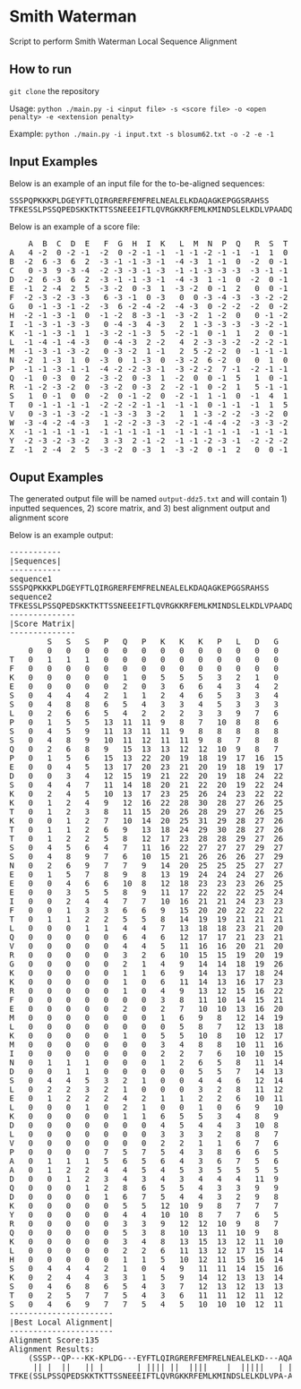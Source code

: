 # Smith Waterman
Script to perform Smith Waterman Local Sequence Alignment 

## How to run 

`git clone` the repository


Usage: `python ./main.py -i <input file> -s <score file> -o <open penalty> -e <extension penalty>`


Example: `python ./main.py -i input.txt -s blosum62.txt -o -2 -e -1` 


## Input Examples 

Below is an example of an input file for the to-be-aligned sequences: 

<pre>SSSPQPKKKPLDGEYFTLQIRGRERFEMFRELNEALELKDAQAGKEPGGSRAHSS
TFKESSLPSSQPEDSKKTKTTSSNEEEIFTLQVRGKKRFEMLKMINDSLELKDLVPAADQDKYRQKLHSKSTS
</pre>

Below is an example of a score file: 
<pre>    A  B  C  D  E   F  G  H  I  K   L  M  N  P  Q   R  S  T  V  W   X  Y  Z 
A   4 -2  0 -2 -1  -2  0 -2 -1 -1  -1 -1 -2 -1 -1  -1  1  0  0 -3  -1 -2 -1 
B  -2  6 -3  6  2  -3 -1 -1 -3 -1  -4 -3  1 -1  0  -2  0 -1 -3 -4  -1 -3  2 
C   0 -3  9 -3 -4  -2 -3 -3 -1 -3  -1 -1 -3 -3 -3  -3 -1 -1 -1 -2  -1 -2 -4 
D  -2  6 -3  6  2  -3 -1 -1 -3 -1  -4 -3  1 -1  0  -2  0 -1 -3 -4  -1 -3  2 
E  -1  2 -4  2  5  -3 -2  0 -3  1  -3 -2  0 -1  2   0  0 -1 -2 -3  -1 -2  5 
F  -2 -3 -2 -3 -3   6 -3 -1  0 -3   0  0 -3 -4 -3  -3 -2 -2 -1  1  -1  3 -3 
G   0 -1 -3 -1 -2  -3  6 -2 -4 -2  -4 -3  0 -2 -2  -2  0 -2 -3 -2  -1 -3 -2 
H  -2 -1 -3 -1  0  -1 -2  8 -3 -1  -3 -2  1 -2  0   0 -1 -2 -3 -2  -1  2  0 
I  -1 -3 -1 -3 -3   0 -4 -3  4 -3   2  1 -3 -3 -3  -3 -2 -1  3 -3  -1 -1 -3 
K  -1 -1 -3 -1  1  -3 -2 -1 -3  5  -2 -1  0 -1  1   2  0 -1 -2 -3  -1 -2  1 
L  -1 -4 -1 -4 -3   0 -4 -3  2 -2   4  2 -3 -3 -2  -2 -2 -1  1 -2  -1 -1 -3 
M  -1 -3 -1 -3 -2   0 -3 -2  1 -1   2  5 -2 -2  0  -1 -1 -1  1 -1  -1 -1 -2 
N  -2  1 -3  1  0  -3  0  1 -3  0  -3 -2  6 -2  0   0  1  0 -3 -4  -1 -2  0 
P  -1 -1 -3 -1 -1  -4 -2 -2 -3 -1  -3 -2 -2  7 -1  -2 -1 -1 -2 -4  -1 -3 -1 
Q  -1  0 -3  0  2  -3 -2  0 -3  1  -2  0  0 -1  5   1  0 -1 -2 -2  -1 -1  2 
R  -1 -2 -3 -2  0  -3 -2  0 -3  2  -2 -1  0 -2  1   5 -1 -1 -3 -3  -1 -2  0 
S   1  0 -1  0  0  -2  0 -1 -2  0  -2 -1  1 -1  0  -1  4  1 -2 -3  -1 -2  0 
T   0 -1 -1 -1 -1  -2 -2 -2 -1 -1  -1 -1  0 -1 -1  -1  1  5  0 -2  -1 -2 -1 
V   0 -3 -1 -3 -2  -1 -3 -3  3 -2   1  1 -3 -2 -2  -3 -2  0  4 -3  -1 -1 -2 
W  -3 -4 -2 -4 -3   1 -2 -2 -3 -3  -2 -1 -4 -4 -2  -3 -3 -2 -3 11  -1  2 -3 
X  -1 -1 -1 -1 -1  -1 -1 -1 -1 -1  -1 -1 -1 -1 -1  -1 -1 -1 -1 -1  -1 -1 -1 
Y  -2 -3 -2 -3 -2   3 -3  2 -1 -2  -1 -1 -2 -3 -1  -2 -2 -2 -1  2  -1  7 -2 
Z  -1  2 -4  2  5  -3 -2  0 -3  1  -3 -2  0 -1  2   0  0 -1 -2 -3  -1 -2  5 
</pre> 

## Ouput Examples 

The generated output file will be named `output-ddz5.txt` and will contain 1) inputted sequences, 2) score matrix, and 3) best alignment output and alignment score 

Below is an example output: 
<pre>
-----------
|Sequences|
-----------
sequence1
SSSPQPKKKPLDGEYFTLQIRGRERFEMFRELNEALELKDAQAGKEPGGSRAHSS
sequence2
TFKESSLPSSQPEDSKKTKTTSSNEEEIFTLQVRGKKRFEMLKMINDSLELKDLVPAADQDKYRQKLHSKSTS
--------------
|Score Matrix|
--------------
		S	S	S	P	Q	P	K	K	K	P	L	D	G	E	Y	F	T	L	Q	I	R	G	R	E	R	F	E	M	F	R	E	L	N	E	A	L	E	L	K	D	A	Q	A	G	K	E	P	G	G	S	R	A	H	S	S	
	0	0	0	0	0	0	0	0	0	0	0	0	0	0	0	0	0	0	0	0	0	0	0	0	0	0	0	0	0	0	0	0	0	0	0	0	0	0	0	0	0	0	0	0	0	0	0	0	0	0	0	0	0	0	0	0	
T	0	1	1	1	0	0	0	0	0	0	0	0	0	0	0	0	0	5	3	2	1	0	0	0	0	0	0	0	0	0	0	0	0	0	0	0	0	0	0	0	0	0	0	0	0	0	0	0	0	0	1	0	0	0	1	1	
F	0	0	0	0	0	0	0	0	0	0	0	0	0	0	0	3	6	4	5	3	2	1	0	0	0	0	6	4	3	6	4	3	2	1	0	0	0	0	0	0	0	0	0	0	0	0	0	0	0	0	0	0	0	0	0	0	
K	0	0	0	0	0	1	0	5	5	5	3	2	1	0	1	1	4	5	3	6	4	4	2	2	1	2	4	7	5	4	8	6	5	4	3	2	1	1	0	5	3	2	1	0	0	5	3	2	1	0	0	2	0	0	0	0	
E	0	0	0	0	0	2	0	3	6	6	4	3	4	2	5	3	3	3	2	5	3	4	2	2	7	5	4	9	7	6	6	13	11	10	9	8	7	6	5	4	7	5	4	3	2	3	10	8	7	6	5	4	3	2	1	0	
S	0	4	4	4	2	1	1	2	4	6	5	3	3	4	3	3	2	4	2	3	3	2	4	2	5	6	4	7	8	6	5	11	11	12	10	10	8	7	6	5	5	8	6	5	4	3	8	9	8	7	10	8	7	6	6	5	
S	0	4	8	8	6	5	4	3	3	4	5	3	3	3	4	2	1	3	2	2	1	2	2	3	4	4	4	6	6	6	5	10	9	12	12	11	9	8	7	6	5	6	8	7	5	4	7	7	9	8	11	9	9	7	10	10	
L	0	2	6	6	5	4	2	2	2	3	3	9	7	6	5	4	3	2	7	5	4	3	2	1	3	3	4	5	8	6	5	9	14	12	11	11	15	13	12	11	10	9	8	7	6	5	6	6	7	6	9	9	8	6	8	8	
P	0	1	5	5	13	11	11	9	8	7	10	8	8	6	5	4	3	2	5	6	4	3	2	1	2	2	2	4	6	4	4	8	12	12	11	10	13	14	12	11	10	9	8	7	6	5	5	13	11	10	9	8	8	6	7	7	
S	0	4	5	9	11	13	11	11	9	8	8	8	8	8	6	5	4	4	4	5	4	3	3	1	1	1	1	3	5	4	3	7	11	13	12	12	12	13	12	12	11	11	9	9	7	6	5	11	13	11	14	12	11	10	10	11	
S	0	4	8	9	10	11	12	11	11	9	8	7	8	8	8	6	5	5	3	4	3	3	3	2	1	0	0	2	4	3	3	6	10	12	13	13	11	12	11	12	12	12	11	10	9	7	6	10	11	13	15	13	13	11	14	14	
Q	0	2	6	8	9	15	13	13	12	12	10	9	8	7	10	8	7	6	5	8	6	5	4	4	4	2	1	2	3	1	4	5	9	10	14	12	11	13	11	12	12	11	17	15	14	13	12	11	10	11	13	16	14	13	12	14	
P	0	1	5	6	15	13	22	20	19	18	19	17	16	15	14	13	12	11	10	9	8	7	6	5	4	3	2	1	2	0	2	4	8	9	12	13	11	11	10	10	11	11	15	16	14	13	12	19	17	16	15	14	15	13	12	12	
E	0	0	4	5	13	17	20	23	21	20	19	18	19	17	20	18	17	16	15	14	13	12	11	10	10	8	7	7	5	4	3	7	7	8	14	12	11	16	14	13	12	11	14	14	14	15	18	17	17	15	16	15	13	15	13	12	
D	0	0	3	4	12	15	19	21	22	20	19	18	24	22	21	20	19	18	17	16	15	14	13	12	12	10	9	9	7	6	5	5	6	8	12	12	10	14	12	13	19	17	16	15	14	13	17	17	16	16	15	14	13	13	15	13	
S	0	4	4	7	11	14	18	20	21	22	20	19	22	24	22	21	20	20	18	17	16	15	14	13	12	11	10	9	8	7	6	5	5	7	11	13	11	13	12	12	17	20	18	17	16	15	15	16	17	16	20	18	17	16	17	19	
K	0	2	4	5	10	13	17	23	25	26	24	23	22	22	25	23	22	21	20	19	18	18	16	16	14	14	12	11	10	9	9	7	6	5	10	11	11	12	11	17	16	18	21	19	18	21	19	18	17	16	18	22	20	19	18	17	
K	0	1	2	4	9	12	16	22	28	30	28	27	26	25	24	23	22	21	20	21	19	20	18	18	17	16	14	13	12	11	11	10	8	7	9	10	9	12	10	16	16	17	19	20	18	23	22	20	19	18	17	20	21	19	19	18	
T	0	1	2	3	8	11	15	20	26	28	29	27	26	25	24	23	22	27	25	24	23	22	21	20	19	18	17	16	15	14	13	12	11	10	9	9	9	10	11	14	15	16	18	19	18	21	22	21	19	18	19	19	20	19	20	20	
K	0	0	1	2	7	10	14	20	25	31	29	28	27	26	26	24	23	25	25	26	24	25	23	23	21	21	19	18	17	16	16	14	13	12	11	10	9	10	9	16	14	15	17	17	17	23	22	21	19	18	18	21	19	19	19	20	
T	0	1	1	2	6	9	13	18	24	29	30	28	27	26	25	24	23	28	26	25	25	23	23	22	22	20	19	18	17	16	15	15	13	13	11	11	9	8	9	14	15	14	16	17	15	21	22	21	19	18	19	19	21	19	20	20	
T	0	1	2	2	5	8	12	17	23	28	28	29	27	26	25	24	23	28	27	25	24	24	22	22	21	21	19	18	17	16	15	14	14	13	12	11	10	8	7	13	13	15	15	16	15	20	20	21	19	18	19	18	19	19	20	21	
S	0	4	5	6	4	7	11	16	22	27	27	27	29	27	26	25	24	26	26	27	25	24	24	22	22	20	19	19	17	16	15	15	13	15	13	13	11	10	9	12	13	14	15	16	16	19	20	19	21	19	22	20	19	18	23	24	
S	0	4	8	9	7	6	10	15	21	26	26	26	27	29	27	26	25	25	24	26	25	24	24	23	22	21	19	19	18	16	15	15	13	14	15	14	12	11	10	11	12	14	14	16	16	18	19	19	19	21	23	21	21	19	22	27	
N	0	2	6	9	7	7	9	14	20	25	25	25	27	27	29	27	26	25	24	24	23	25	24	24	23	22	20	19	18	17	16	15	14	19	17	16	15	14	13	12	12	12	14	14	16	17	18	17	19	19	22	23	21	22	20	25	
E	0	1	5	7	8	9	8	13	19	24	24	24	27	26	32	30	29	28	27	26	25	24	23	24	29	27	26	25	24	23	22	21	20	19	24	22	21	20	19	18	17	16	15	14	14	17	22	20	19	18	20	22	22	21	22	24	
E	0	0	4	6	6	10	8	12	18	23	23	23	26	25	31	30	28	28	26	29	27	26	25	24	29	29	27	31	29	28	27	27	25	24	24	23	21	26	24	23	22	21	20	19	18	17	22	21	19	18	19	20	21	22	21	23	
E	0	0	3	5	5	8	9	11	17	22	22	22	25	24	30	29	27	27	25	28	26	27	25	25	29	29	27	32	30	29	28	32	30	29	29	27	26	26	24	25	25	23	23	21	20	19	22	21	19	18	18	19	19	21	22	22	
I	0	0	2	4	4	7	7	10	16	21	21	24	23	23	28	29	29	27	29	27	32	30	29	28	27	27	29	30	33	31	30	30	34	32	31	30	29	28	28	26	25	24	23	22	21	20	20	19	17	16	17	18	18	19	20	21	
F	0	0	1	3	3	6	6	9	15	20	20	22	22	22	27	31	35	33	32	31	30	29	28	27	26	26	33	31	31	39	37	36	35	34	33	32	31	30	29	28	27	26	25	24	23	22	21	20	19	18	17	17	17	18	19	20	
T	0	1	1	2	2	5	5	8	14	19	19	21	21	21	26	29	33	40	38	37	36	35	34	33	32	31	31	32	30	37	38	36	35	35	33	33	31	30	29	28	27	27	25	25	23	22	21	20	19	18	19	17	17	17	19	20	
L	0	0	0	1	1	4	4	7	13	18	18	23	21	20	25	28	32	38	44	42	41	40	39	38	37	36	35	34	34	36	36	35	40	38	37	36	37	35	34	33	32	31	30	29	28	27	26	25	24	23	22	21	20	19	18	18	
Q	0	0	0	0	0	6	4	6	12	17	17	21	23	21	24	27	31	37	42	49	47	46	45	44	43	42	41	40	39	38	37	38	38	40	40	38	37	39	37	36	35	34	36	34	33	32	31	30	29	28	27	26	25	24	23	22	
V	0	0	0	0	0	4	4	5	11	16	16	20	21	20	23	26	30	36	41	47	52	50	49	48	47	46	45	44	43	42	41	40	39	38	38	40	39	37	40	38	37	36	35	36	34	33	32	31	30	29	28	27	26	25	24	23	
R	0	0	0	0	0	3	2	6	10	15	15	19	20	19	22	25	29	35	40	46	50	57	55	54	53	52	51	50	49	48	47	46	45	44	43	42	41	40	39	42	40	39	38	37	36	36	34	33	32	31	30	33	31	30	29	28	
G	0	0	0	0	0	2	1	4	9	14	14	18	19	26	24	24	28	34	39	45	49	55	63	61	60	59	58	57	56	55	54	53	52	51	50	49	48	47	46	45	44	43	42	41	43	41	40	39	39	38	36	35	34	33	32	31	
K	0	0	0	0	0	1	1	6	9	14	13	17	18	24	27	25	27	33	38	44	48	54	61	65	63	62	61	60	59	58	57	56	55	54	53	52	51	50	49	51	49	48	47	46	45	48	46	45	44	43	42	41	40	39	38	37	
K	0	0	0	0	0	1	0	6	11	14	13	16	17	23	25	25	26	32	37	43	47	53	60	63	66	65	63	62	61	60	60	58	57	56	55	54	53	52	51	54	52	51	50	49	48	50	49	47	46	45	44	44	42	41	40	39	
R	0	0	0	0	0	1	0	4	9	13	12	15	16	22	24	23	25	31	36	42	46	52	59	65	64	71	69	68	67	66	65	64	63	62	61	60	59	58	57	56	55	54	53	52	51	50	50	48	47	46	45	49	47	46	45	44	
F	0	0	0	0	0	0	0	3	8	11	10	14	15	21	23	27	29	30	35	41	45	51	58	63	63	69	77	75	74	73	72	71	70	69	68	67	66	65	64	63	62	61	60	59	58	57	56	55	54	53	52	51	50	49	48	47	
E	0	0	0	0	0	2	0	2	7	10	10	13	16	20	26	25	27	29	34	40	44	50	57	62	68	68	75	82	80	79	78	77	76	75	74	73	72	71	70	69	68	67	66	65	64	63	62	61	60	59	58	57	56	55	54	53	
M	0	0	0	0	0	0	0	1	6	9	8	12	14	19	24	25	26	28	33	39	43	49	56	61	66	67	74	80	87	85	84	83	82	81	80	79	78	77	76	75	74	73	72	71	70	69	68	67	66	65	64	63	62	61	60	59	
L	0	0	0	0	0	0	0	0	5	8	7	12	13	18	23	23	25	27	32	38	42	48	55	60	65	66	73	79	85	87	85	84	87	85	84	83	83	81	81	79	78	77	76	75	74	73	72	71	70	69	68	67	66	65	64	63	
K	0	0	0	0	0	1	0	5	5	10	8	10	12	17	22	22	24	26	31	37	41	47	54	59	64	67	72	78	84	85	89	87	86	87	86	84	83	84	82	86	84	83	82	81	80	79	78	77	76	75	74	73	72	71	70	69	
M	0	0	0	0	0	0	0	3	4	8	8	10	11	16	21	21	23	25	30	36	40	46	53	58	63	65	71	77	83	84	87	87	89	87	86	85	86	84	86	84	83	83	83	81	80	79	78	77	76	75	74	73	72	71	70	69	
I	0	0	0	0	0	0	0	2	2	7	6	10	10	15	20	20	22	24	29	35	40	45	52	57	62	64	70	76	82	83	86	85	89	87	86	85	87	85	86	84	83	82	81	82	80	79	78	77	76	75	74	73	72	71	70	69	
N	0	1	1	1	0	0	0	1	2	6	5	8	11	14	19	19	21	23	28	34	38	44	51	56	61	63	69	75	81	82	85	86	87	95	93	92	91	90	89	88	87	86	85	84	83	82	81	80	79	78	77	76	75	74	73	72	
D	0	0	1	1	0	0	0	0	0	5	5	7	14	13	18	18	20	22	27	33	37	43	50	55	60	62	68	74	80	81	84	87	86	93	97	95	94	93	92	91	94	92	91	90	89	88	87	86	85	84	83	82	81	80	79	78	
S	0	4	4	5	3	2	1	0	0	4	4	6	12	14	17	17	19	21	26	32	36	42	49	54	59	61	67	73	79	80	83	85	85	92	95	98	96	95	94	93	92	95	93	92	91	90	89	88	87	86	88	86	85	84	84	83	
L	0	2	2	3	2	1	0	0	0	3	2	8	11	12	16	16	18	20	25	31	35	41	48	53	58	60	66	72	78	79	82	84	89	91	94	96	102	100	99	98	97	96	95	94	93	92	91	90	89	88	87	86	85	84	83	82	
E	0	1	2	2	2	4	2	1	1	2	2	6	10	11	17	15	17	19	24	30	34	40	47	52	58	59	65	71	77	78	81	87	87	90	96	95	100	107	105	104	103	102	101	100	99	98	97	96	95	94	93	92	91	90	89	88	
L	0	0	0	1	0	2	1	0	0	1	0	6	9	10	15	16	16	18	23	29	33	39	46	51	56	58	64	70	76	77	80	85	91	89	94	95	99	105	111	109	108	107	106	105	104	103	102	101	100	99	98	97	96	95	94	93	
K	0	0	0	0	0	1	1	6	5	5	3	4	8	9	14	14	15	17	22	28	32	38	45	50	55	58	63	69	75	76	79	84	89	91	93	93	98	104	109	116	114	113	112	111	110	109	108	107	106	105	104	103	102	101	100	99	
D	0	0	0	0	0	0	0	4	5	4	4	3	10	8	13	13	14	16	21	27	31	37	44	49	54	56	62	68	74	75	78	83	88	90	93	92	97	103	108	114	122	120	119	118	117	116	115	114	113	112	111	110	109	108	107	106	
L	0	0	0	0	0	0	0	3	3	3	2	8	8	7	12	12	13	15	20	26	30	36	43	48	53	55	61	67	73	74	77	82	87	88	91	92	96	102	107	113	120	121	119	118	117	116	115	114	113	112	111	110	109	108	107	106	
V	0	0	0	0	0	0	0	2	2	1	1	6	7	6	11	11	12	14	19	25	29	35	42	47	52	54	60	66	72	73	76	81	86	87	90	91	95	101	106	112	119	120	119	119	117	116	115	114	113	112	111	110	110	108	107	106	
P	0	0	0	0	7	5	7	5	4	3	8	6	6	5	10	10	11	13	18	24	28	34	41	46	51	53	59	65	71	72	75	80	85	86	89	89	94	100	105	111	118	118	119	118	117	116	115	122	120	119	118	117	116	115	114	113	
A	0	1	1	1	5	6	5	6	4	3	6	7	5	6	9	9	10	12	17	23	27	33	40	45	50	52	58	64	70	71	74	79	84	85	88	93	93	99	104	110	117	122	120	123	121	120	119	120	122	120	120	118	121	119	118	117	
A	0	1	2	2	4	4	5	4	5	3	5	5	5	5	8	8	9	11	16	22	26	32	39	44	49	51	57	63	69	70	73	78	83	84	87	92	92	98	103	109	116	121	121	124	123	121	120	119	120	122	121	119	122	120	120	119	
D	0	0	1	2	3	4	3	4	3	4	4	4	11	9	8	7	8	10	15	21	25	31	38	43	48	50	56	62	68	69	72	77	82	84	86	90	91	97	102	108	115	119	121	122	123	122	123	121	120	120	122	120	120	121	120	120	
Q	0	0	0	1	2	8	6	5	5	4	3	3	9	9	11	9	8	9	14	20	24	30	37	42	47	49	55	61	67	68	71	76	81	82	86	89	90	96	101	107	114	118	124	122	121	124	124	122	121	120	120	123	121	120	121	120	
D	0	0	0	0	1	6	7	5	4	4	3	2	9	8	11	9	8	8	13	19	23	29	36	41	46	48	54	60	66	67	70	75	80	82	84	88	89	95	100	106	113	117	122	122	121	122	126	124	123	122	121	121	121	120	120	121	
K	0	0	0	0	0	5	5	12	10	9	8	7	7	7	9	9	7	7	12	18	22	28	35	40	45	48	53	59	65	66	69	74	79	80	83	87	88	94	99	105	112	116	121	121	120	126	124	125	123	122	122	123	121	120	120	120	
Y	0	0	0	0	0	4	4	10	10	8	7	7	6	5	8	16	14	13	12	17	21	27	34	39	44	46	52	58	64	68	68	73	78	79	82	86	87	93	98	104	111	115	120	119	118	124	124	123	122	120	120	121	121	123	121	120	
R	0	0	0	0	0	3	3	9	12	12	10	9	8	7	7	14	13	13	11	16	20	26	33	39	43	49	51	57	63	66	73	72	77	78	81	85	86	92	97	103	110	114	119	119	117	123	124	122	121	120	119	125	123	122	122	120	
Q	0	0	0	0	0	5	3	8	10	13	11	10	9	8	9	13	11	12	11	16	19	25	32	37	42	47	50	56	62	65	71	75	76	77	80	84	85	91	96	102	109	113	119	118	117	122	125	123	122	121	120	123	124	123	122	122	
K	0	0	0	0	0	3	4	8	13	15	13	12	11	10	9	12	10	10	10	14	18	24	31	36	41	46	49	55	61	64	70	73	75	76	79	83	84	90	95	101	108	112	117	118	116	122	123	124	122	121	121	122	122	123	123	122	
L	0	0	0	0	0	2	2	6	11	13	12	17	15	14	13	12	12	10	14	13	17	23	30	35	40	45	48	54	60	63	69	72	77	75	78	82	87	89	94	100	107	111	116	116	114	120	122	122	120	119	119	121	121	121	121	121	
H	0	0	0	0	0	1	1	5	10	12	11	15	16	14	14	15	13	12	12	14	16	22	29	34	39	44	47	53	59	62	68	71	75	78	77	81	85	88	93	99	106	110	115	115	114	119	121	121	120	118	118	120	120	129	127	126	
S	0	4	4	4	2	1	0	4	9	11	11	14	15	16	14	13	13	14	12	12	15	21	28	33	38	43	46	52	58	61	67	70	74	76	78	80	84	87	92	98	105	109	114	116	115	118	120	120	121	120	122	120	121	127	133	131	
K	0	2	4	4	3	3	1	5	9	14	12	13	13	14	17	15	14	13	12	13	14	20	27	32	37	42	45	51	57	60	66	69	73	75	77	79	83	86	91	97	104	108	113	114	114	120	119	119	119	119	120	124	122	126	131	133	
S	0	4	6	8	6	5	4	3	7	12	13	12	13	13	15	15	13	15	13	12	13	19	26	31	36	41	44	50	56	59	65	68	72	74	75	78	82	85	90	96	103	107	112	114	114	118	120	118	119	119	123	122	125	125	130	135	
T	0	2	5	7	7	5	4	3	6	11	11	12	11	12	14	13	13	18	16	15	14	18	25	30	35	40	43	49	55	58	64	67	71	73	74	77	81	84	89	95	102	106	111	112	112	117	118	119	117	117	121	122	123	124	129	133	
S	0	4	6	9	7	7	5	4	5	10	10	10	12	11	13	12	11	16	16	16	14	17	24	29	34	39	42	48	54	57	63	66	70	72	73	76	80	83	88	94	101	105	110	112	112	116	117	117	119	117	121	120	123	123	128	133	
----------------------
|Best Local Alignment|
----------------------
Alignment Score:135
Alignment Results:
    (SSSP--QP---KK-KPLDG---EYFTLQIRGRERFEMFRELNEALELKD---AQAGKEPGGSRA--HS-S)  
     || |  ||   || |       | |||| ||  ||||    |  |||||   | |       |   || |   
TFKE(SSLPSSQPEDSKKTKTTSSNEEEIFTLQVRGKKRFEMLKMINDSLELKDLVPA-ADQDK--YRQKLHSKS)TS
</pre>
